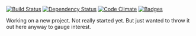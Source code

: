 [![Build Status](http://img.shields.io/travis/pikesley/universe.svg)](https://travis-ci.org/yahweh/universe)
[![Dependency Status](http://img.shields.io/gemnasium/pikesley/universe.svg)](https://gemnasium.com/yahweh/universe)
[![Code Climate](http://img.shields.io/codeclimate/github/pikesley/universe.svg)](https://codeclimate.com/github/yahweh/universe)
[![Badges](http://img.shields.io/:badges-4/4-ff6799.svg)](https://github.com/badges/badgerbadgerbadger)

Working on a new project. Not really started yet. But just wanted to throw it out here anyway to gauge interest.
